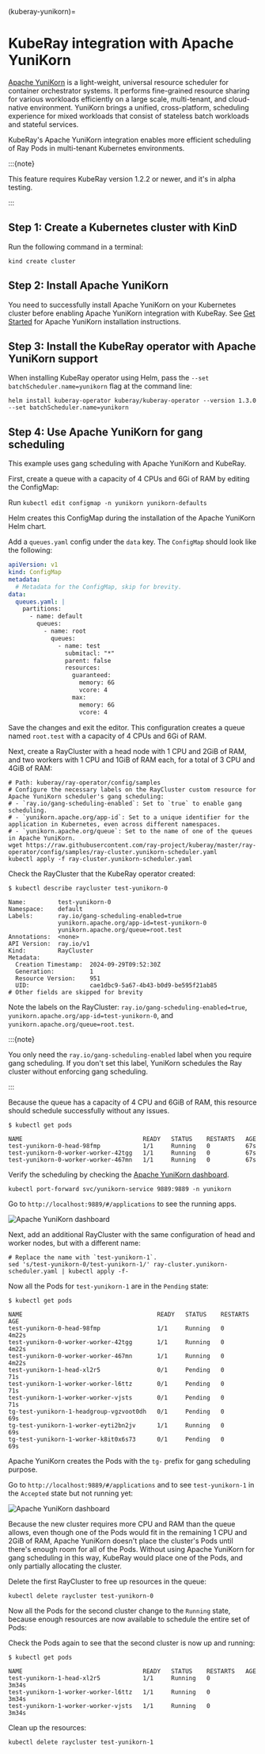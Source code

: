 (kuberay-yunikorn)=

# KubeRay integration with Apache YuniKorn

[Apache YuniKorn](https://yunikorn.apache.org/) is a light-weight, universal resource scheduler for container orchestrator systems. It performs fine-grained resource sharing for various workloads efficiently on a large scale, multi-tenant, and cloud-native environment. YuniKorn brings a unified, cross-platform, scheduling experience for mixed workloads that consist of stateless batch workloads and stateful services.

KubeRay's Apache YuniKorn integration enables more efficient scheduling of Ray Pods in multi-tenant Kubernetes environments.

:::{note}

This feature requires KubeRay version 1.2.2 or newer, and it's in alpha testing.

:::

## Step 1: Create a Kubernetes cluster with KinD
Run the following command in a terminal:

```shell
kind create cluster
```

## Step 2: Install Apache YuniKorn

You need to successfully install Apache YuniKorn on your Kubernetes cluster before enabling Apache YuniKorn integration with KubeRay.
See [Get Started](https://yunikorn.apache.org/docs/) for Apache YuniKorn installation instructions.

## Step 3: Install the KubeRay operator with Apache YuniKorn support

When installing KubeRay operator using Helm, pass the `--set batchScheduler.name=yunikorn` flag at the command line:

```shell
helm install kuberay-operator kuberay/kuberay-operator --version 1.3.0 --set batchScheduler.name=yunikorn
```

## Step 4: Use Apache YuniKorn for gang scheduling

This example uses gang scheduling with Apache YuniKorn and KubeRay.

First, create a queue with a capacity of 4 CPUs and 6Gi of RAM by editing the ConfigMap:

Run `kubectl edit configmap -n yunikorn yunikorn-defaults`

Helm creates this ConfigMap during the installation of the Apache YuniKorn Helm chart.

Add a `queues.yaml` config under the `data` key. The `ConfigMap` should look like the following:

```yaml
apiVersion: v1
kind: ConfigMap
metadata:
  # Metadata for the ConfigMap, skip for brevity.
data:
  queues.yaml: |
    partitions:
      - name: default
        queues:
          - name: root
            queues:
              - name: test
                submitacl: "*"
                parent: false
                resources:
                  guaranteed:
                    memory: 6G
                    vcore: 4
                  max:
                    memory: 6G
                    vcore: 4
```

Save the changes and exit the editor. This configuration creates a queue named `root.test` with a capacity of 4 CPUs and 6Gi of RAM.

Next, create a RayCluster with a head node with 1 CPU and 2GiB of RAM, and two workers with 1 CPU and 1GiB of RAM each, for a total of 3 CPU and 4GiB of RAM:

```shell
# Path: kuberay/ray-operator/config/samples
# Configure the necessary labels on the RayCluster custom resource for Apache YuniKorn scheduler's gang scheduling:
# - `ray.io/gang-scheduling-enabled`: Set to `true` to enable gang scheduling.
# - `yunikorn.apache.org/app-id`: Set to a unique identifier for the application in Kubernetes, even across different namespaces.
# - `yunikorn.apache.org/queue`: Set to the name of one of the queues in Apache YuniKorn.
wget https://raw.githubusercontent.com/ray-project/kuberay/master/ray-operator/config/samples/ray-cluster.yunikorn-scheduler.yaml
kubectl apply -f ray-cluster.yunikorn-scheduler.yaml
```

Check the RayCluster that the KubeRay operator created:

```shell
$ kubectl describe raycluster test-yunikorn-0

Name:         test-yunikorn-0
Namespace:    default
Labels:       ray.io/gang-scheduling-enabled=true
              yunikorn.apache.org/app-id=test-yunikorn-0
              yunikorn.apache.org/queue=root.test
Annotations:  <none>
API Version:  ray.io/v1
Kind:         RayCluster
Metadata:
  Creation Timestamp:  2024-09-29T09:52:30Z
  Generation:          1
  Resource Version:    951
  UID:                 cae1dbc9-5a67-4b43-b0d9-be595f21ab85
# Other fields are skipped for brevity
````

Note the labels on the RayCluster: `ray.io/gang-scheduling-enabled=true`, `yunikorn.apache.org/app-id=test-yunikorn-0`, and `yunikorn.apache.org/queue=root.test`.

:::{note}

You only need the `ray.io/gang-scheduling-enabled` label when you require gang scheduling. If you don't set this label, YuniKorn schedules the Ray cluster without enforcing gang scheduling.

:::

Because the queue has a capacity of 4 CPU and 6GiB of RAM, this resource should schedule successfully without any issues.

```shell
$ kubectl get pods

NAME                                  READY   STATUS    RESTARTS   AGE
test-yunikorn-0-head-98fmp            1/1     Running   0          67s
test-yunikorn-0-worker-worker-42tgg   1/1     Running   0          67s
test-yunikorn-0-worker-worker-467mn   1/1     Running   0          67s
```

Verify the scheduling by checking the [Apache YuniKorn dashboard](https://yunikorn.apache.org/docs/#access-the-web-ui).

```shell
kubectl port-forward svc/yunikorn-service 9889:9889 -n yunikorn
```

Go to `http://localhost:9889/#/applications` to see the running apps.

![Apache YuniKorn dashboard](../images/yunikorn-dashboard-apps-running.png)

Next, add an additional RayCluster with the same configuration of head and worker nodes, but with a different name:

```shell
# Replace the name with `test-yunikorn-1`.
sed 's/test-yunikorn-0/test-yunikorn-1/' ray-cluster.yunikorn-scheduler.yaml | kubectl apply -f-
```

Now all the Pods for `test-yunikorn-1` are in the `Pending` state:

```shell
$ kubectl get pods

NAME                                      READY   STATUS    RESTARTS   AGE
test-yunikorn-0-head-98fmp                1/1     Running   0          4m22s
test-yunikorn-0-worker-worker-42tgg       1/1     Running   0          4m22s
test-yunikorn-0-worker-worker-467mn       1/1     Running   0          4m22s
test-yunikorn-1-head-xl2r5                0/1     Pending   0          71s
test-yunikorn-1-worker-worker-l6ttz       0/1     Pending   0          71s
test-yunikorn-1-worker-worker-vjsts       0/1     Pending   0          71s
tg-test-yunikorn-1-headgroup-vgzvoot0dh   0/1     Pending   0          69s
tg-test-yunikorn-1-worker-eyti2bn2jv      1/1     Running   0          69s
tg-test-yunikorn-1-worker-k8it0x6s73      0/1     Pending   0          69s
```

Apache YuniKorn creates the Pods with the `tg-` prefix for gang scheduling purpose.

Go to `http://localhost:9889/#/applications` and to see `test-yunikorn-1` in the `Accepted` state but not running yet:

![Apache YuniKorn dashboard](../images/yunikorn-dashboard-apps-pending.png)

Because the new cluster requires more CPU and RAM than the queue allows, even though one of the Pods would fit in the remaining 1 CPU and 2GiB of RAM, Apache YuniKorn doesn't place the cluster's Pods until there's enough room for all of the Pods. Without using Apache YuniKorn for gang scheduling in this way, KubeRay would place one of the Pods, and only partially allocating the cluster.

Delete the first RayCluster to free up resources in the queue:

```shell
kubectl delete raycluster test-yunikorn-0
```

Now all the Pods for the second cluster change to the `Running` state, because enough resources are now available to schedule the entire set of Pods:

Check the Pods again to see that the second cluster is now up and running:

```shell
$ kubectl get pods

NAME                                  READY   STATUS    RESTARTS   AGE
test-yunikorn-1-head-xl2r5            1/1     Running   0          3m34s
test-yunikorn-1-worker-worker-l6ttz   1/1     Running   0          3m34s
test-yunikorn-1-worker-worker-vjsts   1/1     Running   0          3m34s
```

Clean up the resources:

```shell
kubectl delete raycluster test-yunikorn-1
```
